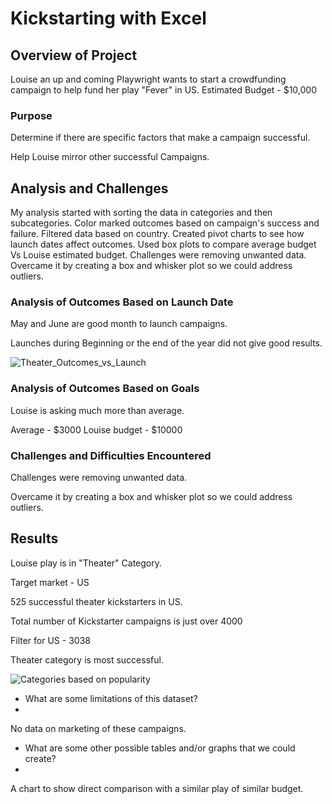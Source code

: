 # Kickstarting with Excel

## Overview of Project
Louise an up and coming Playwright wants to start a crowdfunding campaign to help fund her play "Fever" in US.
Estimated Budget - $10,000

### Purpose
Determine if there are specific factors that make a campaign successful.

Help Louise mirror other successful Campaigns.

## Analysis and Challenges
My analysis started with sorting the data in categories and then subcategories. Color marked outcomes based on campaign's success and failure. Filtered data based on country. Created pivot charts to see how launch dates affect outcomes. Used box plots to compare average budget Vs Louise estimated budget. Challenges were removing unwanted data. Overcame it by creating a box and whisker plot so we could address outliers.

### Analysis of Outcomes Based on Launch Date
May and June are good month to launch campaigns.

Launches during Beginning or the end of the year did not give good results.

![Theater_Outcomes_vs_Launch](https://user-images.githubusercontent.com/112904905/192817473-97e0e3f6-fc2b-4306-86ed-218416f1d6fb.png)


### Analysis of Outcomes Based on Goals
Louise is asking much more than average.

Average - $3000 Louise budget - $10000

### Challenges and Difficulties Encountered
Challenges were removing unwanted data.

Overcame it by creating a box and whisker plot so we could address outliers.

## Results
Louise play is in "Theater" Category.

Target market - US

525 successful theater kickstarters in US.

Total number of Kickstarter campaigns is just over 4000

Filter for US - 3038

Theater category is most successful.

![Categories based on popularity](https://user-images.githubusercontent.com/112904905/192818726-05f5c8bb-1000-459c-b67b-1262c3c3ad1e.png)


- What are some limitations of this dataset?
- 
No data on marketing of these campaigns.

- What are some other possible tables and/or graphs that we could create?
- 
A chart to show direct comparison with a similar play of similar budget.

